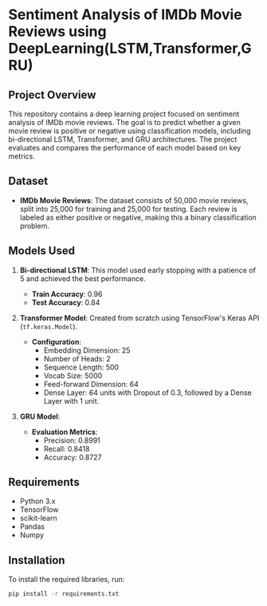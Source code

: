 # Sentiment Analysis of IMDb Movie Reviews using DeepLearning(LSTM,Transformer,GRU)

## Project Overview

This repository contains a deep learning project focused on sentiment analysis of IMDb movie reviews. The goal is to predict whether a given movie review is positive or negative using classification models, including bi-directional LSTM, Transformer, and GRU architectures. The project evaluates and compares the performance of each model based on key metrics.

## Dataset

- **IMDb Movie Reviews**: The dataset consists of 50,000 movie reviews, split into 25,000 for training and 25,000 for testing. Each review is labeled as either positive or negative, making this a binary classification problem.

## Models Used

1. **Bi-directional LSTM**: This model used early stopping with a patience of 5 and achieved the best performance.
   - **Train Accuracy**: 0.96
   - **Test Accuracy**: 0.84

2. **Transformer Model**: Created from scratch using TensorFlow's Keras API (`tf.keras.Model`).
   - **Configuration**:
     - Embedding Dimension: 25
     - Number of Heads: 2
     - Sequence Length: 500
     - Vocab Size: 5000
     - Feed-forward Dimension: 64
     - Dense Layer: 64 units with Dropout of 0.3, followed by a Dense Layer with 1 unit.

3. **GRU Model**: 
   - **Evaluation Metrics**:
     - Precision: 0.8991
     - Recall: 0.8418
     - Accuracy: 0.8727

## Requirements

- Python 3.x
- TensorFlow
- scikit-learn
- Pandas
- Numpy

## Installation

To install the required libraries, run:

```bash
pip install -r requirements.txt
